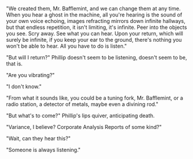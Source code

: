 "We created them, Mr. Bafflemint, and we can change them at any time. When you hear a ghost in the machine, all you're hearing is the sound of your own voice echoing, images refracting mirrors down infinite hallways, but that endless repetition, it isn't limiting, it's infinite. Peer into the objects you see. Scry away. See what you can hear. Upon your return, which will surely be infinite, if you keep your ear to the ground, there's nothing you won't be able to hear. All you have to do is listen."

"But will I return?" Phillip doesn't seem to be listening, doesn't seem to be, that is.

"Are you vibrating?"

"I don't know."

"From what it sounds like, you could be a tuning fork, Mr. Bafflemint, or a radio station, a detector of metals, maybe even a divining rod."

"But what's to come?" Phillip's lips quiver, anticipating death.

"Variance, I believe? Corporate Analysis Reports of some kind?"

"Wait, can they hear this?"

"Someone is always listening."